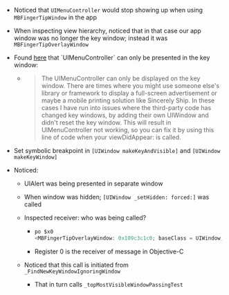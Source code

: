 - Noticed that `UIMenuController` would stop showing up when using `MBFingerTipWindow` in the app

- When inspecting view hierarchy, noticed that in that case our app window was no longer the key window; instead it was `MBFingerTipOverlayWindow`

- Found [here]([http://supereasyapps.com/blog/2014/4/17/show-the-uimenucontroller-and-display-custom-edit-menus-for-uiviewcontroller-uitableviewcontroller-and-uicollectionview-on-ios-7](http://supereasyapps.com/blog/2014/4/17/show-the-uimenucontroller-and-display-custom-edit-menus-for-uiviewcontroller-uitableviewcontroller-and-uicollectionview-on-ios-7)) that `UIMenuController` can only be presented in the key window:

  - > The UIMenuController can only be displayed on the key window. There are times where you might use someone else's library or framework to display a full-screen advertisement or maybe a mobile printing solution like Sincerely Ship. In these cases I have run into issues where the third-party code has changed key windows, by adding their own UIWindow and didn't reset the key window. This will result in UIMenuController not working, so you can fix it by using this line of code when your viewDidAppear: is called.

- Set symbolic breakpoint in `[UIWindow makeKeyAndVisible]` and `[UIWindow makeKeyWindow]`

- Noticed: 

  - UIAlert was being presented in separate window

  - When window was hidden; `[UIWindow _setHidden: forced:]` was called 

  - Inspected receiver: who was being called? 

    - ```C
      po $x0
      <MBFingerTipOverlayWindow: 0x109c3c1c0; baseClass = UIWindow; frame = (0 0; 1024 768); userInteractionEnabled = NO; gestureRecognizers = <NSArray: 0x170454640>; layer = <UIWindowLayer: 0x1742380e0>>
      ```

    - Register 0 is the receiver of message in Objective-C

  - Noticed that this call is initiated from `_FindNewKeyWindowIgnoringWindow`

    - That in turn calls `_topMostVisibleWindowPassingTest`

